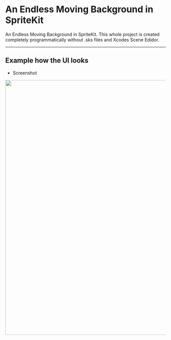 # An Endless Moving Background in SpriteKit
An Endless Moving Background in SpriteKit. This whole project is created completely programmatically without .sks files and Xcodes Scene Edidor.

___

## Example how the UI looks

* Screenshot

<img src="Images/FirstScreen.jpg" width="800">
